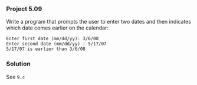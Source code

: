 ### Project 5.09
Write a program that prompts the user to enter two dates and then indicates which date comes earlier on the calendar:
```
Enter first date (mm/dd/yy): 3/6/08
Enter second date (mm/dd/yy) : 5/17/07
5/17/07 is earlier than 3/6/08
```
### Solution
See `9.c`

